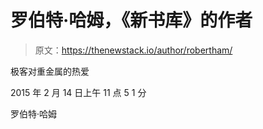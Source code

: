 # 罗伯特·哈姆，《新书库》的作者

> 原文：<https://thenewstack.io/author/robertham/>

极客对重金属的热爱

2015 年 2 月 14 日上午 11 点 5 1 分

罗伯特·哈姆